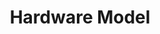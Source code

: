 ---
title: Hardware Model
position: 2.5
type: 
description: The hardware model node defines information about the model, such as dimensions and other general specifications 
content_markdown: |-

  `MATCH (a:HARDWARE_MODEL) RETURN a.model`
  {: .info}
  
  <br>

  <br> 
    
  
  ![API Image](/images/apiEcon.PNG){:class="img-responsive"} <br>
  
  ###### Returns a specific hardware item from the Technopedia database.<br> 
  ![API Image](/images/tid.png){:class="img-responsive"} <br>

left_code_blocks:
  - code_block: |
      MATCH (n:HARDWARE_MODEL) RETURN n.product, n.cpu_sockets

      RESPONSE SAMPLE
      {
          
          }

    title: Example 1
    language: javascript

    
  - code_block: >-
      MATCH (n:HARDWARE_MODEL)-[:HAS_A]->(m:HARDWARE_PRODUCT) RETURN n, m


      RESPONSE SAMPLE

      {
          
          }
    title: Example 2
    language: javascript
  - code_block: |-
      MATCH (n:HARDWARE_MODEL)-[a:HAS_A]->(v:HARDWARE_PRODUCT)<-[a:HAS_A]-(m:MANUFACTURER) RETURN n, m, w, c

      RESPONSE SAMPLE
      {
          
        }
    title: Example 3
    language: javascript

  - code_block: |-
      MATCH (n:HARDWARE_MODEL)-[a:HAS_A]->(h:HARDWARE_PRODUCT)<-[HAS_A]-(y:MANUFACTURER RETURN n, h, y


      RESPONSE SAMPLE
      {
          
        }
    title: Example 4
    language: javascript

  - code_block: |-
      MATCH (n:HARDWARE_MODEL)-[a:HAS_A]->(h:HARDWARE_PRODUCT)-[e:BELONGS_TO]->(m:CATEGORY_2)-[e:BELONGS_TO]->(w:VERTICAL) RETURN n, h, m, W
      
      RESPONSE SAMPLE
      {
          
        }
    title: Example 5
    language: javascript
  - code_block: |-
      curl -G -H "Authorization: Bearer b93477a9-057b-4878-a16b93477a9-057b-4878-a16f-d7f7d1f27a7af-d7f7d1f27a7a" "https://v6.technopedia.com/tql" --data-urlencode' "q=MATCH (h:HARDWARE_MODEL) RETURN h.model"
    title: cURL Examples
    language: bash
right_code_blocks:
  - code_block: |2
      technopedia_id
      model
      url
      desupported_flag
      cpu_sockets
      cpu_url
      date_introduced
      model_profile
      min height
      max height
      min width
      max width
      min depth
      max depth
      min weight
      max weight
      min_operating_temp
      max_operating_temp
      min_non_operating_temp
      max_non_operating_temp
      min_non_operating_humidity
      max_non_operating_humidity
      min_operating_humidity
      max_operating_humidity
      created_at
      modified_at
    title: Hardware Model Attributes
    language: bash
  - code_block: |2-
      (HARDWARE_MODEL)-[:HAS_A]->(HARDWARE_PRODUCT)

      (HARDWARE_MODEL)-[:HAS_A]->(SUPPORT_STAGE)
      
      (HARDWARE_MODEL)-[:HAS_A]->(SUPPORT_STAGE)-[:HAS_A]->(SUPPORT_POLICY)
    title: Relationships
    language: bash
  - code_block: |2-
      [:HAS_A]->(HARDWARE_PRODUCT)
        no attributes
      
      [:HAS_A]->(SUPPORT_STAGE)
        created_at
        modified_at
        end date


    title: Relationship Attributes
    language: bash
---